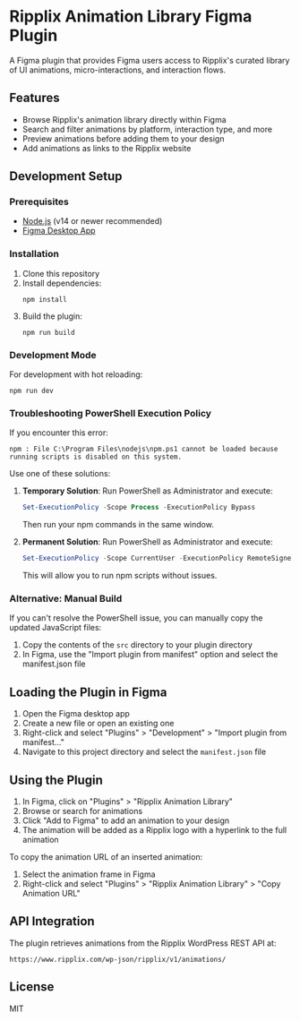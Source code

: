 # Ripplix Animation Library Figma Plugin

A Figma plugin that provides Figma users access to Ripplix's curated library of UI animations, micro-interactions, and interaction flows.

## Features

- Browse Ripplix's animation library directly within Figma
- Search and filter animations by platform, interaction type, and more
- Preview animations before adding them to your design
- Add animations as links to the Ripplix website

## Development Setup

### Prerequisites

- [Node.js](https://nodejs.org) (v14 or newer recommended)
- [Figma Desktop App](https://www.figma.com/downloads/)

### Installation

1. Clone this repository
2. Install dependencies:
   ```
   npm install
   ```
3. Build the plugin:
   ```
   npm run build
   ```

### Development Mode

For development with hot reloading:
```
npm run dev
```

### Troubleshooting PowerShell Execution Policy

If you encounter this error:
```
npm : File C:\Program Files\nodejs\npm.ps1 cannot be loaded because running scripts is disabled on this system.
```

Use one of these solutions:

1. **Temporary Solution**: Run PowerShell as Administrator and execute:
   ```powershell
   Set-ExecutionPolicy -Scope Process -ExecutionPolicy Bypass
   ```
   Then run your npm commands in the same window.

2. **Permanent Solution**: Run PowerShell as Administrator and execute:
   ```powershell
   Set-ExecutionPolicy -Scope CurrentUser -ExecutionPolicy RemoteSigned
   ```
   This will allow you to run npm scripts without issues.

### Alternative: Manual Build

If you can't resolve the PowerShell issue, you can manually copy the updated JavaScript files:

1. Copy the contents of the `src` directory to your plugin directory
2. In Figma, use the "Import plugin from manifest" option and select the manifest.json file

## Loading the Plugin in Figma

1. Open the Figma desktop app
2. Create a new file or open an existing one
3. Right-click and select "Plugins" > "Development" > "Import plugin from manifest..."
4. Navigate to this project directory and select the `manifest.json` file

## Using the Plugin

1. In Figma, click on "Plugins" > "Ripplix Animation Library"
2. Browse or search for animations
3. Click "Add to Figma" to add an animation to your design
4. The animation will be added as a Ripplix logo with a hyperlink to the full animation

To copy the animation URL of an inserted animation:
1. Select the animation frame in Figma
2. Right-click and select "Plugins" > "Ripplix Animation Library" > "Copy Animation URL"

## API Integration

The plugin retrieves animations from the Ripplix WordPress REST API at:
```
https://www.ripplix.com/wp-json/ripplix/v1/animations/
```

## License

MIT
